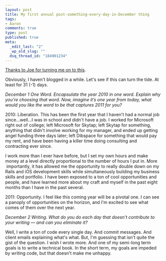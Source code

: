 ```yaml
--- 
layout: post
title: My first annual post-something-every-day-in-December thing
tags: 
- Aaron
comments: true
type: post
published: true
meta: 
  _edit_last: "2"
  _wp_old_slug: ""
  dsq_thread_id: "184901234"
---
```

<a href="http://bostonsteamer.livejournal.com/1012799.html">Thanks to Joe for turning me on to this</a>.

Obviously, I haven't blogged in a while. Let's see if this can turn the tide. At least for 31 (-1) days.

<em>December 1 One Word. Encapsulate the year 2010 in one word. Explain why you’re choosing that word. Now, imagine it’s one year from today, what would you like the word to be that captures 2011 for you?</em>

2010: Liberation. This has been the first year that I haven't had a normal job since...well...I was in school and didn't have a job. I worked for Microsoft right out of college; left Microsoft for Skytap; left Skytap for something, anything that didn't involve working for my manager, and ended up getting angel funding three days later; left Dibspace for something that would pay my rent, and have been having a killer time doing consulting and contracting ever since.

I work more than I ever have before, but I set my own hours and make money at a level directly proportional to the number of hours I put in. More  importantly, it has allowed me the opportunity to really double down on my Rails and iOS development skills while simultaneously building my business skills and portfolio. I have been exposed to a ton of cool opportunities and people, and have learned more about my craft and myself in the past eight months than I have in the past several.

2011: Opportunity. I feel like this coming year will be a pivotal one. I can see a panoply of opportunities on the horizon, and I'm excited to see what comes of them over the next year.

<em>December 2 Writing. What do you do each day that doesn’t contribute to your writing — and can you eliminate it?</em>

Well, I write a ton of code every single day. And commit messages. And client emails explaining what's what. But, I'm guessing that isn't quite the gist of the question. I wish I wrote more. And one of my semi-long term goals is to write a technical book. In the short term, my goals are impeded by writing code, but that doesn't make me unhappy.
